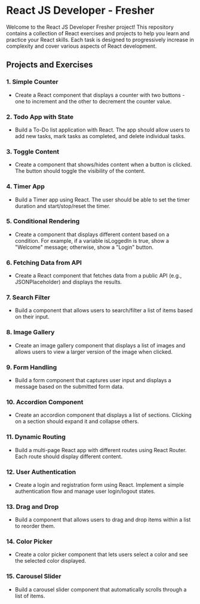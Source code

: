 # React JS Developer - Fresher

Welcome to the React JS Developer Fresher project! This repository contains a collection of React exercises and projects to help you learn and practice your React skills. Each task is designed to progressively increase in complexity and cover various aspects of React development.

## Projects and Exercises

### 1. Simple Counter

- Create a React component that displays a counter with two buttons - one to increment and the other to decrement the counter value.

### 2. Todo App with State

- Build a To-Do list application with React. The app should allow users to add new tasks, mark tasks as completed, and delete individual tasks.

### 3. Toggle Content

- Create a component that shows/hides content when a button is clicked. The button should toggle the visibility of the content.

### 4. Timer App

- Build a Timer app using React. The user should be able to set the timer duration and start/stop/reset the timer.

### 5. Conditional Rendering

- Create a component that displays different content based on a condition. For example, if a variable isLoggedIn is true, show a "Welcome" message; otherwise, show a "Login" button.

### 6. Fetching Data from API

- Create a React component that fetches data from a public API (e.g., JSONPlaceholder) and displays the results.

### 7. Search Filter

- Build a component that allows users to search/filter a list of items based on their input.

### 8. Image Gallery

- Create an image gallery component that displays a list of images and allows users to view a larger version of the image when clicked.

### 9. Form Handling

- Build a form component that captures user input and displays a message based on the submitted form data.

### 10. Accordion Component

- Create an accordion component that displays a list of sections. Clicking on a section should expand it and collapse others.

### 11. Dynamic Routing

- Build a multi-page React app with different routes using React Router. Each route should display different content.

### 12. User Authentication

- Create a login and registration form using React. Implement a simple authentication flow and manage user login/logout states.

### 13. Drag and Drop

- Build a component that allows users to drag and drop items within a list to reorder them.

### 14. Color Picker

- Create a color picker component that lets users select a color and see the selected color displayed.

### 15. Carousel Slider

- Build a carousel slider component that automatically scrolls through a list of items.



